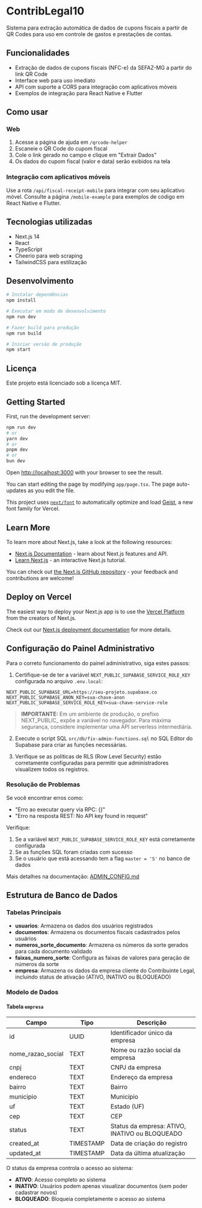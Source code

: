 # ContribLegal10

Sistema para extração automática de dados de cupons fiscais a partir de QR Codes para uso em controle de gastos e prestações de contas.

## Funcionalidades

- Extração de dados de cupons fiscais (NFC-e) da SEFAZ-MG a partir do link QR Code
- Interface web para uso imediato
- API com suporte a CORS para integração com aplicativos móveis
- Exemplos de integração para React Native e Flutter

## Como usar

### Web

1. Acesse a página de ajuda em `/qrcode-helper`
2. Escaneie o QR Code do cupom fiscal
3. Cole o link gerado no campo e clique em "Extrair Dados"
4. Os dados do cupom fiscal (valor e data) serão exibidos na tela

### Integração com aplicativos móveis

Use a rota `/api/fiscal-receipt-mobile` para integrar com seu aplicativo móvel. Consulte a página `/mobile-example` para exemplos de código em React Native e Flutter.

## Tecnologias utilizadas

- Next.js 14
- React
- TypeScript
- Cheerio para web scraping
- TailwindCSS para estilização

## Desenvolvimento

```bash
# Instalar dependências
npm install

# Executar em modo de desenvolvimento
npm run dev

# Fazer build para produção
npm run build

# Iniciar versão de produção
npm start
```

## Licença

Este projeto está licenciado sob a licença MIT.

## Getting Started

First, run the development server:

```bash
npm run dev
# or
yarn dev
# or
pnpm dev
# or
bun dev
```

Open [http://localhost:3000](http://localhost:3000) with your browser to see the result.

You can start editing the page by modifying `app/page.tsx`. The page auto-updates as you edit the file.

This project uses [`next/font`](https://nextjs.org/docs/app/building-your-application/optimizing/fonts) to automatically optimize and load [Geist](https://vercel.com/font), a new font family for Vercel.

## Learn More

To learn more about Next.js, take a look at the following resources:

- [Next.js Documentation](https://nextjs.org/docs) - learn about Next.js features and API.
- [Learn Next.js](https://nextjs.org/learn) - an interactive Next.js tutorial.

You can check out [the Next.js GitHub repository](https://github.com/vercel/next.js) - your feedback and contributions are welcome!

## Deploy on Vercel

The easiest way to deploy your Next.js app is to use the [Vercel Platform](https://vercel.com/new?utm_medium=default-template&filter=next.js&utm_source=create-next-app&utm_campaign=create-next-app-readme) from the creators of Next.js.

Check out our [Next.js deployment documentation](https://nextjs.org/docs/app/building-your-application/deploying) for more details.

## Configuração do Painel Administrativo

Para o correto funcionamento do painel administrativo, siga estes passos:

1. Certifique-se de ter a variável `NEXT_PUBLIC_SUPABASE_SERVICE_ROLE_KEY` configurada no arquivo `.env.local`:

```
NEXT_PUBLIC_SUPABASE_URL=https://seu-projeto.supabase.co
NEXT_PUBLIC_SUPABASE_ANON_KEY=sua-chave-anon
NEXT_PUBLIC_SUPABASE_SERVICE_ROLE_KEY=sua-chave-service-role
```

> **IMPORTANTE:** Em um ambiente de produção, o prefixo NEXT_PUBLIC_ expõe a variável no navegador. Para máxima segurança, considere implementar uma API serverless intermediária.

2. Execute o script SQL `src/db/fix-admin-functions.sql` no SQL Editor do Supabase para criar as funções necessárias.

3. Verifique se as políticas de RLS (Row Level Security) estão corretamente configuradas para permitir que administradores visualizem todos os registros.

### Resolução de Problemas

Se você encontrar erros como:
- "Erro ao executar query via RPC: {}"
- "Erro na resposta REST: No API key found in request"

Verifique:
1. Se a variável `NEXT_PUBLIC_SUPABASE_SERVICE_ROLE_KEY` está corretamente configurada
2. Se as funções SQL foram criadas com sucesso
3. Se o usuário que está acessando tem a flag `master = 'S'` no banco de dados

Mais detalhes na documentação: [ADMIN_CONFIG.md](./ADMIN_CONFIG.md)

## Estrutura de Banco de Dados

### Tabelas Principais

- **usuarios**: Armazena os dados dos usuários registrados
- **documentos**: Armazena os documentos fiscais cadastrados pelos usuários
- **numeros_sorte_documento**: Armazena os números da sorte gerados para cada documento validado
- **faixas_numero_sorte**: Configura as faixas de valores para geração de números da sorte
- **empresa**: Armazena os dados da empresa cliente do Contribuinte Legal, incluindo status de ativação (ATIVO, INATIVO ou BLOQUEADO)

### Modelo de Dados

#### Tabela `empresa`

| Campo             | Tipo                 | Descrição                                                      |
|-------------------|----------------------|----------------------------------------------------------------|
| id                | UUID                 | Identificador único da empresa                                 |
| nome_razao_social | TEXT                 | Nome ou razão social da empresa                                |
| cnpj              | TEXT                 | CNPJ da empresa                                                |
| endereco          | TEXT                 | Endereço da empresa                                            |
| bairro            | TEXT                 | Bairro                                                         |
| municipio         | TEXT                 | Município                                                      |
| uf                | TEXT                 | Estado (UF)                                                    |
| cep               | TEXT                 | CEP                                                            |
| status            | TEXT                 | Status da empresa: ATIVO, INATIVO ou BLOQUEADO                 |
| created_at        | TIMESTAMP            | Data de criação do registro                                    |
| updated_at        | TIMESTAMP            | Data da última atualização                                     |

O status da empresa controla o acesso ao sistema:
- **ATIVO**: Acesso completo ao sistema
- **INATIVO**: Usuários podem apenas visualizar documentos (sem poder cadastrar novos)
- **BLOQUEADO**: Bloqueia completamente o acesso ao sistema
